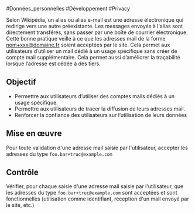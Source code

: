 
#Données_personnelles #Développement #Privacy

Selon Wikipédia, un alias ou alias e-mail est une adresse électronique qui redirige vers une autre préexistante. Les messages envoyés à l'alias sont directement transférés, sans passer par une boîte de courrier électronique. Cette bonne pratique veille à ce que les adresses mail de la forme <nom+xxx@domaine.fr> soient acceptées par le site. Cela permet aux utilisateurs d’utiliser un mail dédié à un usage spécifique sans créer de compte mail supplémentaire. Cela permet aussi d’améliorer la traçabilité lorsque l’adresse est cédée à des tiers.


## Objectif

* Permettre aux utilisateurs d’utiliser des comptes mails dédiés à un usage spécifique.
* Permettre aux utilisateurs de tracer la diffusion de leurs adresses mail.
* Renforcer la confiance des utilisateurs sur l’utilisation de leurs données

## Mise en œuvre

Pour toute validation d'une adresse mail saisie par l'utilisateur, accepter les adresses du type `foo.bar+truc@example.com`

## Contrôle

Vérifier, pour chaque saisie d'une adresse mail saisie par l'utilisateur, que les adresses du type `foo.bar+truc@example.com` sont acceptées et sont fonctionnelles (utilisation comme identifiant, réception d'un mail envoyé par le site, etc.)

